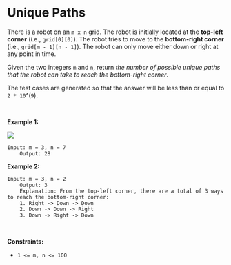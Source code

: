 # Unique Paths


There is a robot on an `m x n` grid. The robot is initially located at
the **top-left corner** (i.e., `grid[0][0]`). The robot tries to move to
the **bottom-right corner** (i.e., `grid[m - 1][n - 1]`). The robot can
only move either down or right at any point in time.

Given the two integers `m` and `n`, return *the number of possible
unique paths that the robot can take to reach the bottom-right corner*.

The test cases are generated so that the answer will be less than or
equal to `2 * 10`^(`9`).

 

**Example 1:**

![](https://assets.leetcode.com/uploads/2018/10/22/robot_maze.png)

    Input: m = 3, n = 7
        Output: 28
        

**Example 2:**

    Input: m = 3, n = 2
        Output: 3
        Explanation: From the top-left corner, there are a total of 3 ways to reach the bottom-right corner:
        1. Right -> Down -> Down
        2. Down -> Down -> Right
        3. Down -> Right -> Down
        

 

**Constraints:**

- `1 <= m, n <= 100`
